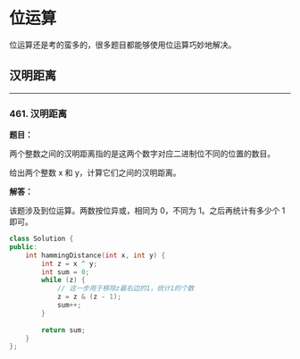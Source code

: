 # 位运算

位运算还是考的蛮多的，很多题目都能够使用位运算巧妙地解决。

## 汉明距离

---

### 461. 汉明距离

**题目：**

两个整数之间的汉明距离指的是这两个数字对应二进制位不同的位置的数目。

给出两个整数 x 和 y，计算它们之间的汉明距离。

**解答：**

该题涉及到位运算。两数按位异或，相同为 0，不同为 1。之后再统计有多少个 1 即可。

```cpp
class Solution {
public:
    int hammingDistance(int x, int y) {
        int z = x ^ y;
        int sum = 0;
        while (z) {
            // 这一步用于移除z最右边的1，统计1的个数
            z = z & (z - 1);
            sum++;
        }
        
        return sum;
    }
};
```